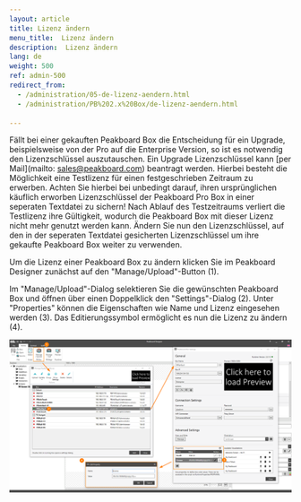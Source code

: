 ```yaml
---
layout: article
title: Lizenz ändern
menu_title:  Lizenz ändern
description:  Lizenz ändern
lang: de
weight: 500
ref: admin-500
redirect_from:
  - /administration/05-de-lizenz-aendern.html
  - /administration/PB%202.x%20Box/de-lizenz-aendern.html

---
```


Fällt bei einer gekauften Peakboard Box die Entscheidung für ein Upgrade, beispielsweise von der Pro auf die Enterprise Version, so ist es notwendig den Lizenzschlüssel auszutauschen.
Ein Upgrade Lizenzschlüssel kann [per Mail](mailto: sales@peakboard.com) beantragt werden.
Hierbei besteht die Möglichkeit eine Testlizenz für einen festgeschrieben Zeitraum zu erwerben. Achten Sie hierbei bei unbedingt darauf, ihren ursprünglichen käuflich erworben Lizenzschlüssel der Peakboard Pro Box in einer seperaten Textdatei zu sichern!
Nach Ablauf des Testzeitraums verliert die Testlizenz ihre Gültigkeit, wodurch die Peakboard Box mit dieser Lizenz nicht mehr genutzt werden kann. Ändern Sie nun den Lizenzschlüssel, auf den in der seperaten Textdatei gesicherten Lizenzschlüssel um ihre gekaufte Peakboard Box weiter zu verwenden.

Um die Lizenz einer Peakboard Box zu ändern klicken Sie im Peakboard Designer zunächst auf den "Manage/Upload"-Button (1).

Im "Manage/Upload"-Dialog selektieren Sie die gewünschten Peakboard Box und öffnen über einen Doppelklick den "Settings"-Dialog (2). 
Unter "Properties" können die Eigenschaften wie Name und Lizenz eingesehen werden (3). 
Das Editierungssymbol ermöglicht es nun die Lizenz zu ändern (4).

![Manage Dialog](/assets/images/admin/license/manage-dialog.png)